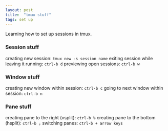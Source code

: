 ```yaml
---
layout: post
title:  "tmux stuff"
tags: set up
---
```

Learning how to set up sessions in tmux.
### Session stuff
creating new session: `tmux new -s session name`
exiting session while leaving it running: `ctrl-b d`
previewing open sessions: `ctrl-b w`

### Window stuff
creating new window within session: `ctrl-b c`
going to next window within session: `ctrl-b n`

### Pane stuff
creating pane to the right (vsplit): `ctrl-b %`
creating pane to the bottom (hsplit): `ctrl-b ;`
switching panes: `ctrl-b + arrow keys`
